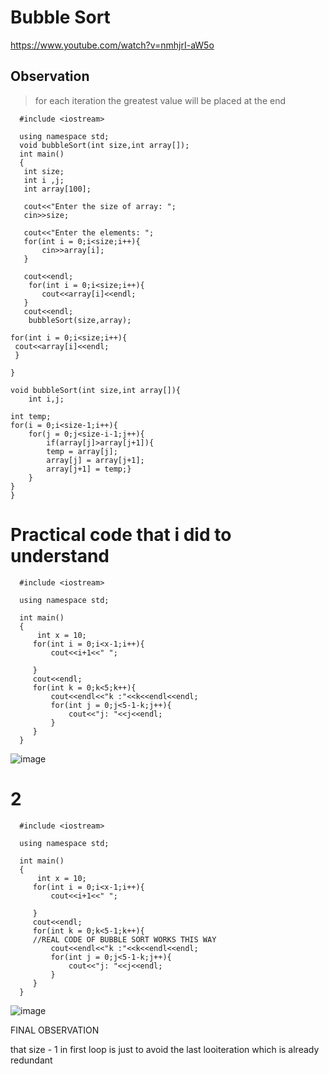# Bubble Sort

https://www.youtube.com/watch?v=nmhjrI-aW5o


## Observation 

>  for each iteration the greatest value will be placed at the end

      #include <iostream>

      using namespace std;
      void bubbleSort(int size,int array[]);
      int main()
      {
       int size;
       int i ,j;
       int array[100];

       cout<<"Enter the size of array: ";
       cin>>size;

       cout<<"Enter the elements: ";
       for(int i = 0;i<size;i++){
           cin>>array[i];
       }

       cout<<endl;
        for(int i = 0;i<size;i++){
           cout<<array[i]<<endl;
       }
       cout<<endl;
        bubbleSort(size,array);
 
    for(int i = 0;i<size;i++){
     cout<<array[i]<<endl;
     }

    }

    void bubbleSort(int size,int array[]){
        int i,j;
    
    int temp;
    for(i = 0;i<size-1;i++){
        for(j = 0;j<size-i-1;j++){
            if(array[j]>array[j+1]){
            temp = array[j];
            array[j] = array[j+1];
            array[j+1] = temp;}
        }
    }
    }


# Practical code that i did to understand

      #include <iostream>

      using namespace std;

      int main()
      {
          int x = 10;
         for(int i = 0;i<x-1;i++){
             cout<<i+1<<" ";

         }
         cout<<endl;
         for(int k = 0;k<5;k++){
             cout<<endl<<"k :"<<k<<endl<<endl;
             for(int j = 0;j<5-1-k;j++){
                 cout<<"j: "<<j<<endl;
             }
         }
      }
      
      
      
![image](https://user-images.githubusercontent.com/70281178/195182753-3d5bd23b-395e-4d6b-a1bf-9deee239f986.png)
      
      
   # 2
   
      #include <iostream>

      using namespace std;

      int main()
      {
          int x = 10;
         for(int i = 0;i<x-1;i++){
             cout<<i+1<<" ";

         }
         cout<<endl;
         for(int k = 0;k<5-1;k++){   
         //REAL CODE OF BUBBLE SORT WORKS THIS WAY
             cout<<endl<<"k :"<<k<<endl<<endl;
             for(int j = 0;j<5-1-k;j++){
                 cout<<"j: "<<j<<endl;
             }
         }
      }
      
![image](https://user-images.githubusercontent.com/70281178/195182372-330d10a4-b762-406e-9918-dece4b3958c6.png)


FINAL OBSERVATION 

that size - 1 in first loop is just to avoid the last looiteration which is already redundant
